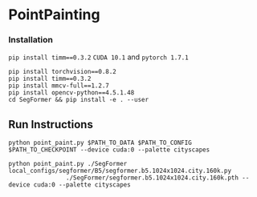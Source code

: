 # PointPainting

### Installation 

```pip install timm==0.3.2```
```CUDA 10.1``` and  ```pytorch 1.7.1``` 

```
pip install torchvision==0.8.2
pip install timm==0.3.2
pip install mmcv-full==1.2.7
pip install opencv-python==4.5.1.48
cd SegFormer && pip install -e . --user
```

## Run Instructions
```
python point_paint.py $PATH_TO_DATA $PATH_TO_CONFIG $PATH_TO_CHECKPOINT --device cuda:0 --palette cityscapes
```

```
python point_paint.py ./SegFormer local_configs/segformer/B5/segformer.b5.1024x1024.city.160k.py 
                ./SegFormer/segformer.b5.1024x1024.city.160k.pth --device cuda:0 --palette cityscapes
```
